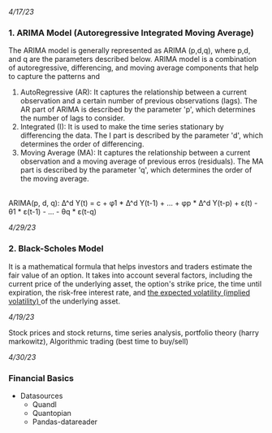 *4/17/23*
### 1. ARIMA Model (Autoregressive Integrated Moving Average) <br>
The ARIMA model is generally represented as ARIMA (p,d,q), where p,d, and q are the parameters described below. ARIMA model is a combination of autoregressive, differencing, and moving average components that help to capture the patterns and 
1. AutoRegressive (AR): It captures the relationship between a current observation and a certain number of previous observations (lags). The AR part of ARIMA is described by the parameter 'p', which determines the number of lags to consider.
2. Integrated (I): It is used to make the time series stationary by differencing the data. The I part is described by the parameter 'd', which determines the order of differencing.
3. Moving Average (MA): It captures the relationship between a current observation and a moving average of previous erros (residuals). The MA part is described by the parameter 'q', which determines the order of the moving average. <br> <br>

ARIMA(p, d, q): Δ^d Y(t) = c + φ1 * Δ^d Y(t-1) + ... + φp * Δ^d Y(t-p) + ε(t) - θ1 * ε(t-1) - ... - θq * ε(t-q)

*4/29/23*
### 2. Black-Scholes Model <br>
It is a mathematical formula that helps investors and traders estimate the fair value of an option. It takes into account several factors, including the current price of the underlying asset, the option's strike price, the time until expiration, the risk-free interest rate, and <ins> the expected volatility (implied volatility) </ins> of the underlying asset.  

*4/19/23*

Stock prices and stock returns, time series analysis, portfolio theory (harry markowitz), Algorithmic trading (best time to buy/sell) <br>

*4/30/23*
### Financial Basics
* Datasources<br>
  - Quandl
  - Quantopian
  - Pandas-datareader

